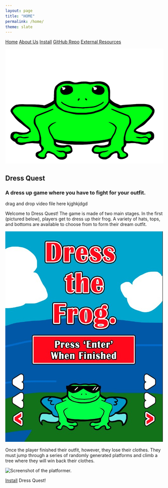 ```yaml
---
layout: page
title: "HOME"
permalink: /home/
theme: slate
---
```


<head>
  <link rel="stylesheet" href="/website_assets/style.css">
</head>

<div class = "navbar">
  <a href="/home">Home</a>
  <a href="/about">About Us</a>
  <a href="https://redesigned-doodle-c69ebf4f.pages.github.io#how-to-run">Install</a>
  <a href="https://github.com/olincollege/dress-quest.git">GitHub Repo</a>
  <a href="/resources">External Resources</a>
</div>

![Frog sprite from the game.](/website_assets/frog_game_base_500.png)

## Dress Quest
### A dress up game where you have to fight for your outfit.


drag and drop video file here kjghkjdgd


Welcome to Dress Quest!
The game is made of two main stages. In the first (pictured below), players get to dress up their frog. A variety of hats, tops, and bottoms are available to choose from to form their dream outfit.

![A Screenshot showing a dressed up frog.](/website_assets/screenshot_1.jpg)

Once the player finished their outfit, however, they lose their clothes. They must jump through a series of randomly generated platforms and climb a tree where they will win back their clothes.

![Screenshot of the platformer.](/website_assets/)

[Install](https://redesigned-doodle-c69ebf4f.pages.github.io#how-to-run) Dress Quest! 


